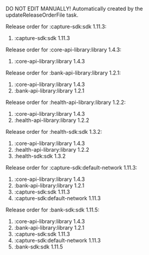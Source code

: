 DO NOT EDIT MANUALLY!
Automatically created by the updateReleaseOrderFile task.

Release order for :capture-sdk:sdk 1.11.3:
 1. :capture-sdk:sdk 1.11.3

Release order for :core-api-library:library 1.4.3:
 1. :core-api-library:library 1.4.3

Release order for :bank-api-library:library 1.2.1:
 1. :core-api-library:library 1.4.3
 2. :bank-api-library:library 1.2.1

Release order for :health-api-library:library 1.2.2:
 1. :core-api-library:library 1.4.3
 2. :health-api-library:library 1.2.2

Release order for :health-sdk:sdk 1.3.2:
 1. :core-api-library:library 1.4.3
 2. :health-api-library:library 1.2.2
 3. :health-sdk:sdk 1.3.2

Release order for :capture-sdk:default-network 1.11.3:
 1. :core-api-library:library 1.4.3
 2. :bank-api-library:library 1.2.1
 3. :capture-sdk:sdk 1.11.3
 4. :capture-sdk:default-network 1.11.3

Release order for :bank-sdk:sdk 1.11.5:
 1. :core-api-library:library 1.4.3
 2. :bank-api-library:library 1.2.1
 3. :capture-sdk:sdk 1.11.3
 4. :capture-sdk:default-network 1.11.3
 5. :bank-sdk:sdk 1.11.5


